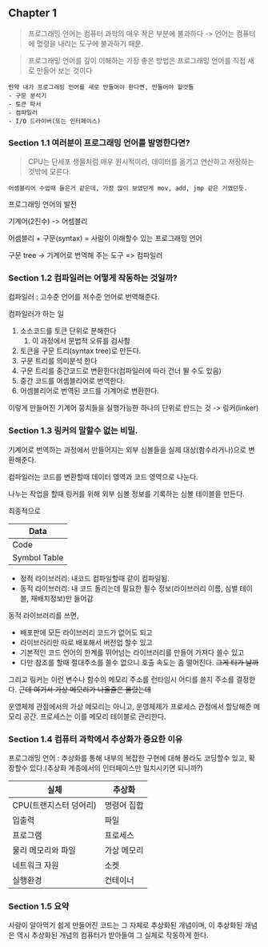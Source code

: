 ## Chapter 1

> 프로그래밍 언어는 컴퓨터 과학의 매우 작은 부분에 불과하다
 -> 언어는 컴퓨터에 명령을 내리는 도구에 불과하기 때문.

> 프로그래밍 언어를 깊이 이해하는 가장 좋은 방법은 프로그래밍 언어를 직접 새로 만들어 보는 것이다

```
만약 내가 프로그래밍 언어를 새로 만들어야 한다면, 만들어야 할것들
- 구문 분석기
- 토큰 파서
- 컴파일러
- I/O 드라이버(또는 인터페이스)
```

### Section 1.1 여러분이 프로그래밍 언어를 발명한다면?

> CPU는 단세포 생물처럼 매우 원시적이라, 데이터를 옮기고 연산하고 저장하는 것밖에 모른다.

```
어셈블리어 수업때 들은거 같은데, 가장 많이 보였던게 mov, add, jmp 같은 거였던듯.
```

프로그래밍 언어의 발전

기계어(2진수) -> 어셈블리

어셈블리 + 구문(syntax) = 사람이 이해할수 있는 프로그래밍 언어

구문 tree -> 기계어로 번역해 주는 도구 => 컴파일러

### Section 1.2 컴파일러는 어떻게 작동하는 것일까?

컴파일러 : 고수준 언어를 저수준 언어로 번역해준다.

컴파일러가 하는 일

1. 소스코드를 토큰 단위로 분해한다
    1. 이 과정에서 문법적 오류를 검사함
2. 토큰을 구문 트리(syntax tree)로 만든다.
3. 구문 트리를 의미분석 한다
4. 구문 트리를 중간코드로 변환한다(컴파일러에 따라 건너 뛸 수도 있음)
5. 중간 코드를 어셈블리어로 번역한다.
6. 어셈블리어로 번역된 코드를 기계어로 변환한다.

이렇게 만들어진 기계어 뭉치들을 실행가능한 하나의 단위로 만드는 것 -> 링커(linker)

### Section 1.3 링커의 말할수 없는 비밀.

기계어로 번역하는 과정에서 만들어지는 외부 심볼들을 실제 대상(함수라거나)으로 변환해준다.

컴파일러는 코드를 변환할때 데이터 영역과 코드 영역으로 나눈다.

나누는 작업을 할때 링커를 위해 외부 심볼 정보를 기록하는 심볼 테이블을 만든다.

최종적으로

| Data         |
|--------------|
| Code         |
| Symbol Table |

- 정적 라이브러리: 내코드 컴파일할때 같이 컴파일됨.
- 동적 라이브러리: 내 코드 돌리는데 필요한 필수 정보(라이브러리 이름, 심벌 테이블, 재배치정보)만 들어감

동적 라이브러리를 쓰면,
- 배포판에 모든 라이브러리 코드가 없어도 되고
- 라이브러리만 따로 배포해서 버전업 할수 있고
- 기본적인 코드 언어의 한계를 뛰어넘는 라이브러리를 만들어 가져다 쓸수 있고
- 다만 참조를 할때 절대주소를 쓸수 없으니 호출 속도는 좀 떨어진다. ~~그게 티가 날까~~

그리고 링커는 이런 변수나 함수의 메모리 주소를 런타임시 어디를 쓸지 주소를 결정한다.
~~근데 여기서 가상 메모리가 나올줄은 몰랐는데~~

운영체제 관점에서의 가상 메모리는 아니고, 운영체제가 프로세스 관점에서 할당해준 메모리 공간.
프로세스는 이를 메모리 테이블로 관리한다.

### Section 1.4 컴퓨터 과학에서 추상화가 중요한 이유

프로그래밍 언어 : 추상화를 통해 내부의 복잡한 구현에 대해 몰라도 코딩할수 있고, 확장할수 있다.(추상화 계층에서의 인터페이스만 일치시키면 되니까?)

| 실체 | 추상화 |
|------|------|
|CPU(트랜지스터 덩어리)| 명령어 집합|
|입출력 | 파일 |
|프로그램 | 프로세스 |
|물리 메모리와 파일 | 가상 메모리|
|네트워크 자원| 소켓|
|실행환경| 컨테이너|

### Section 1.5 요약

사람이 알아먹기 쉽게 만들어진 코드는 그 자체로 추상화된 개념이며, 이 추상화된 개념은 역시 추상화된 개념의 컴퓨터가 받아들여 그 실체로 작동하게 한다.

